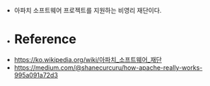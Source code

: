 - 아파치 소프트웨어 프로젝트를 지원하는 비영리 재단이다.
- # Reference
- https://ko.wikipedia.org/wiki/아파치_소프트웨어_재단
- https://medium.com/@shanecurcuru/how-apache-really-works-995a091a72d3